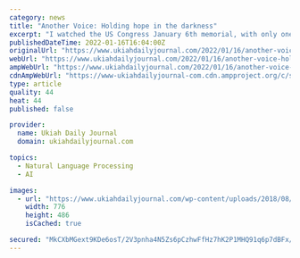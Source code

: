 ```yaml
---
category: news
title: "Another Voice: Holding hope in the darkness"
excerpt: "I watched the US Congress January 6th memorial, with only one Republican member attending.  Most Republican voters believe the big lie, and think violence is the answer.  How did we get here?"
publishedDateTime: 2022-01-16T16:04:00Z
originalUrl: "https://www.ukiahdailyjournal.com/2022/01/16/another-voice-holding-hope-in-the-darkness/"
webUrl: "https://www.ukiahdailyjournal.com/2022/01/16/another-voice-holding-hope-in-the-darkness/"
ampWebUrl: "https://www.ukiahdailyjournal.com/2022/01/16/another-voice-holding-hope-in-the-darkness/amp/"
cdnAmpWebUrl: "https://www-ukiahdailyjournal-com.cdn.ampproject.org/c/s/www.ukiahdailyjournal.com/2022/01/16/another-voice-holding-hope-in-the-darkness/amp/"
type: article
quality: 44
heat: 44
published: false

provider:
  name: Ukiah Daily Journal
  domain: ukiahdailyjournal.com

topics:
  - Natural Language Processing
  - AI

images:
  - url: "https://www.ukiahdailyjournal.com/wp-content/uploads/2018/08/UDJ-Filler-PhotoCORRECT-SIZE.png"
    width: 776
    height: 486
    isCached: true

secured: "MkCXbMGext9KDe6osT/2V3pnha4N5Zs6pCzhwFfHz7hK2P1MHQ91q6p7dBFx/wB7TfFuBwxTrKiozs8QAkkaqkoXdDCMek/F36af/CD5YwCA35UVqW+ebipVH5qg5PY7B+0nxoUv/F4/Xhn7yqbZx29wTqgLnbGSJ0wEb3LP0OnntynCYiuomKSFp8BngtC4+qM1Kyfzq/ZmwmQ2uXbQhz9m0m7ERSNUiGkMBGwd1JczgmF51gGQJdPii4qFkMSPHHxOBnl+GvpNvbzcu1b4YfAeZzUBHzNrqA5z/72VMElaUm+1r+arelHhdu7ql3cxSztnX1VU23xjokGZQF8IkwYrneMBj2wFTbmFlPlgCfQ=;TyQBUTF+/1tc+jqYZG1c5w=="
---
```


